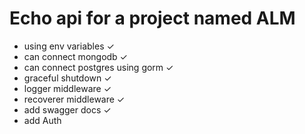 # Echo api for a project named ALM

- using env variables &#10003;
- can connect mongodb &#10003;
- can connect postgres using gorm &#10003;
- graceful shutdown &#10003;
- logger middleware &#10003;
- recoverer middleware &#10003;
- add swagger docs &#10003;
- add Auth
